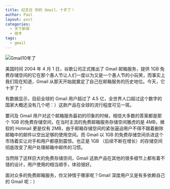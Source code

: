 ```yaml
---
title: 纪念日 你的 Gmail，十岁了！
author: Paul
layout: post
categories:
  - 天下新闻
  - 技术
tags:
  - gmail
--- 
```



![Gmail10年了](http://img.hz.mk/2014-0406/gmail-10.png)

美国时间 2004 年 4 月 1 日，谷歌公司正式推出了 Gmail 邮箱服务，提供 1GB 免费存储空间的它在那个愚人节让人们一度以为又是一个愚人节的小玩笑，而事实上我们现在知道，Gmail 从那天开始就奠定了自己在邮箱服务的历史地位。今天，它十岁了！

有数据显示，目前全球的 Gmail 用户超过了 4.5 亿，全世界人口超过这个数字的国家大概还没有几个吧：）这款产品在全球的流行程度可见一斑。

要问及 Gmail 用户对这个邮箱服务最初的印象的时候，相信大多数的答案都是那个 1GB 的免费存储空间，在当时主流的免费邮箱服务存储空间雅虎的是 4MB，微软的 Hotmail 更是仅有 2MB，由于邮箱存储空间的紧张逼迫用户不得不跟着删除邮箱中的邮件以空出足够的使用空间。而 Gmail 以 1GB 的免费存储空间杀进这个市场着实让对手和用户都感到震惊。也正是 1GB （后续不断在增长）的存储空间彻底改变了用户处理邮箱中邮件的习惯。

当然除了这样巨大的免费存储空间，Gmail 这款产品在其他的很多细节上都有着不错的设计，用户使用的相当顺手，体验很好。

面对众多的免费邮箱服务，你又钟情于哪家呢？Gmail 深度用户又是有多依赖自己的 Gmail 呢：）

